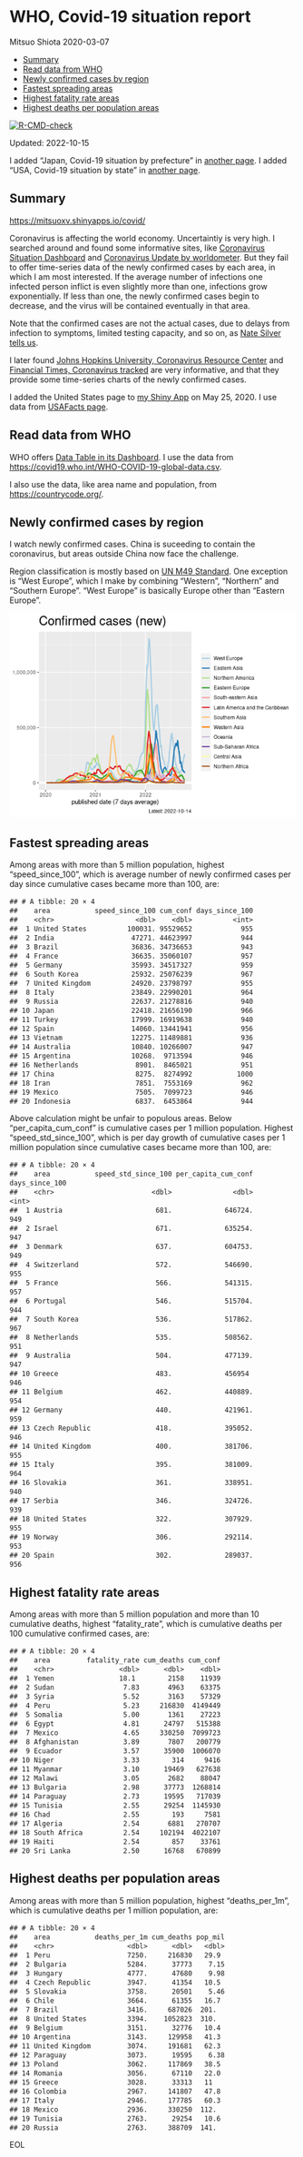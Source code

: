 WHO, Covid-19 situation report
================
Mitsuo Shiota
2020-03-07

-   <a href="#summary" id="toc-summary">Summary</a>
-   <a href="#read-data-from-who" id="toc-read-data-from-who">Read data from
    WHO</a>
-   <a href="#newly-confirmed-cases-by-region"
    id="toc-newly-confirmed-cases-by-region">Newly confirmed cases by
    region</a>
-   <a href="#fastest-spreading-areas"
    id="toc-fastest-spreading-areas">Fastest spreading areas</a>
-   <a href="#highest-fatality-rate-areas"
    id="toc-highest-fatality-rate-areas">Highest fatality rate areas</a>
-   <a href="#highest-deaths-per-population-areas"
    id="toc-highest-deaths-per-population-areas">Highest deaths per
    population areas</a>

<!-- badges: start -->

[![R-CMD-check](https://github.com/mitsuoxv/covid/actions/workflows/R-CMD-check.yaml/badge.svg)](https://github.com/mitsuoxv/covid/actions/workflows/R-CMD-check.yaml)
<!-- badges: end -->

Updated: 2022-10-15

I added “Japan, Covid-19 situation by prefecture” in [another
page](Japan.md). I added “USA, Covid-19 situation by state” in [another
page](USA.md).

## Summary

<https://mitsuoxv.shinyapps.io/covid/>

Coronavirus is affecting the world economy. Uncertaintiy is very high. I
searched around and found some informative sites, like [Coronavirus
Situation
Dashboard](https://who.maps.arcgis.com/apps/opsdashboard/index.html#/c88e37cfc43b4ed3baf977d77e4a0667)
and [Coronavirus Update by
worldometer](https://www.worldometers.info/coronavirus/). But they fail
to offer time-series data of the newly confirmed cases by each area, in
which I am most interested. If the average number of infections one
infected person inflict is even slightly more than one, infections grow
exponentially. If less than one, the newly confirmed cases begin to
decrease, and the virus will be contained eventually in that area.

Note that the confirmed cases are not the actual cases, due to delays
from infection to symptoms, limited testing capacity, and so on, as
[Nate Silver tells
us](https://fivethirtyeight.com/features/coronavirus-case-counts-are-meaningless/).

I later found [Johns Hopkins University, Coronavirus Resource
Center](https://coronavirus.jhu.edu/) and [Financial Times, Coronavirus
tracked](https://www.ft.com/content/a26fbf7e-48f8-11ea-aeb3-955839e06441)
are very informative, and that they provide some time-series charts of
the newly confirmed cases.

I added the United States page to [my Shiny
App](https://mitsuoxv.shinyapps.io/covid/) on May 25, 2020. I use data
from [USAFacts
page](https://usafacts.org/visualizations/coronavirus-covid-19-spread-map/).

## Read data from WHO

WHO offers [Data Table in its Dashboard](https://covid19.who.int/table).
I use the data from
<https://covid19.who.int/WHO-COVID-19-global-data.csv>.

I also use the data, like area name and population, from
<https://countrycode.org/>.

## Newly confirmed cases by region

I watch newly confirmed cases. China is suceeding to contain the
coronavirus, but areas outside China now face the challenge.

Region classification is mostly based on [UN M49
Standard](https://unstats.un.org/unsd/methodology/m49/). One exception
is “West Europe”, which I make by combining “Western”, “Northern” and
“Southern Europe”. “West Europe” is basically Europe other than “Eastern
Europe”.

![](README_files/figure-gfm/chart-1.png)<!-- -->

## Fastest spreading areas

Among areas with more than 5 million population, highest
“speed_since_100”, which is average number of newly confirmed cases per
day since cumulative cases became more than 100, are:

    ## # A tibble: 20 × 4
    ##    area           speed_since_100 cum_conf days_since_100
    ##    <chr>                    <dbl>    <dbl>          <int>
    ##  1 United States          100031. 95529652            955
    ##  2 India                   47271. 44623997            944
    ##  3 Brazil                  36836. 34736653            943
    ##  4 France                  36635. 35060107            957
    ##  5 Germany                 35993. 34517327            959
    ##  6 South Korea             25932. 25076239            967
    ##  7 United Kingdom          24920. 23798797            955
    ##  8 Italy                   23849. 22990201            964
    ##  9 Russia                  22637. 21278816            940
    ## 10 Japan                   22418. 21656190            966
    ## 11 Turkey                  17999. 16919638            940
    ## 12 Spain                   14060. 13441941            956
    ## 13 Vietnam                 12275. 11489881            936
    ## 14 Australia               10840. 10266007            947
    ## 15 Argentina               10268.  9713594            946
    ## 16 Netherlands              8901.  8465021            951
    ## 17 China                    8275.  8274992           1000
    ## 18 Iran                     7851.  7553169            962
    ## 19 Mexico                   7505.  7099723            946
    ## 20 Indonesia                6837.  6453864            944

Above calculation might be unfair to populous areas. Below
“per_capita_cum_conf” is cumulative cases per 1 million population.
Highest “speed_std_since_100”, which is per day growth of cumulative
cases per 1 million population since cumulative cases became more than
100, are:

    ## # A tibble: 20 × 4
    ##    area           speed_std_since_100 per_capita_cum_conf days_since_100
    ##    <chr>                        <dbl>               <dbl>          <int>
    ##  1 Austria                       681.             646724.            949
    ##  2 Israel                        671.             635254.            947
    ##  3 Denmark                       637.             604753.            949
    ##  4 Switzerland                   572.             546690.            955
    ##  5 France                        566.             541315.            957
    ##  6 Portugal                      546.             515704.            944
    ##  7 South Korea                   536.             517862.            967
    ##  8 Netherlands                   535.             508562.            951
    ##  9 Australia                     504.             477139.            947
    ## 10 Greece                        483.             456954             946
    ## 11 Belgium                       462.             440889.            954
    ## 12 Germany                       440.             421961.            959
    ## 13 Czech Republic                418.             395052.            946
    ## 14 United Kingdom                400.             381706.            955
    ## 15 Italy                         395.             381009.            964
    ## 16 Slovakia                      361.             338951.            940
    ## 17 Serbia                        346.             324726.            939
    ## 18 United States                 322.             307929.            955
    ## 19 Norway                        306.             292114.            953
    ## 20 Spain                         302.             289037.            956

## Highest fatality rate areas

Among areas with more than 5 million population and more than 10
cumulative deaths, highest “fatality_rate”, which is cumulative deaths
per 100 cumulative confirmed cases, are:

    ## # A tibble: 20 × 4
    ##    area         fatality_rate cum_deaths cum_conf
    ##    <chr>                <dbl>      <dbl>    <dbl>
    ##  1 Yemen                18.1        2158    11939
    ##  2 Sudan                 7.83       4963    63375
    ##  3 Syria                 5.52       3163    57329
    ##  4 Peru                  5.23     216830  4149449
    ##  5 Somalia               5.00       1361    27223
    ##  6 Egypt                 4.81      24797   515388
    ##  7 Mexico                4.65     330250  7099723
    ##  8 Afghanistan           3.89       7807   200779
    ##  9 Ecuador               3.57      35900  1006070
    ## 10 Niger                 3.33        314     9416
    ## 11 Myanmar               3.10      19469   627638
    ## 12 Malawi                3.05       2682    88047
    ## 13 Bulgaria              2.98      37773  1268814
    ## 14 Paraguay              2.73      19595   717039
    ## 15 Tunisia               2.55      29254  1145930
    ## 16 Chad                  2.55        193     7581
    ## 17 Algeria               2.54       6881   270707
    ## 18 South Africa          2.54     102194  4022107
    ## 19 Haiti                 2.54        857    33761
    ## 20 Sri Lanka             2.50      16768   670899

## Highest deaths per population areas

Among areas with more than 5 million population, highest
“deaths_per_1m”, which is cumulative deaths per 1 million population,
are:

    ## # A tibble: 20 × 4
    ##    area           deaths_per_1m cum_deaths pop_mil
    ##    <chr>                  <dbl>      <dbl>   <dbl>
    ##  1 Peru                   7250.     216830   29.9 
    ##  2 Bulgaria               5284.      37773    7.15
    ##  3 Hungary                4777.      47680    9.98
    ##  4 Czech Republic         3947.      41354   10.5 
    ##  5 Slovakia               3758.      20501    5.46
    ##  6 Chile                  3664.      61355   16.7 
    ##  7 Brazil                 3416.     687026  201.  
    ##  8 United States          3394.    1052823  310.  
    ##  9 Belgium                3151.      32776   10.4 
    ## 10 Argentina              3143.     129958   41.3 
    ## 11 United Kingdom         3074.     191681   62.3 
    ## 12 Paraguay               3073.      19595    6.38
    ## 13 Poland                 3062.     117869   38.5 
    ## 14 Romania                3056.      67110   22.0 
    ## 15 Greece                 3028.      33313   11   
    ## 16 Colombia               2967.     141807   47.8 
    ## 17 Italy                  2946.     177785   60.3 
    ## 18 Mexico                 2936.     330250  112.  
    ## 19 Tunisia                2763.      29254   10.6 
    ## 20 Russia                 2763.     388709  141.

EOL
